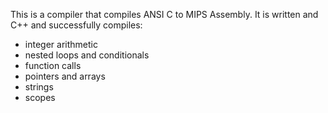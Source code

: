 This is a compiler that compiles ANSI C to MIPS Assembly. It is written and C++ and successfully compiles: 
  - integer arithmetic
  - nested loops and conditionals 
  - function calls 
  - pointers and arrays 
  - strings 
  - scopes 

